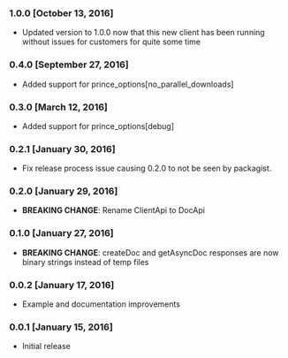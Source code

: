 ### 1.0.0 [October 13, 2016]
* Updated version to 1.0.0 now that this new client has been running without issues for customers for quite some time

### 0.4.0 [September 27, 2016]
* Added support for prince_options[no_parallel_downloads]

### 0.3.0 [March 12, 2016]
* Added support for prince_options[debug]

### 0.2.1 [January 30, 2016]
* Fix release process issue causing 0.2.0 to not be seen by packagist.

### 0.2.0 [January 29, 2016]
* **BREAKING CHANGE**: Rename ClientApi to DocApi

### 0.1.0 [January 27, 2016]
* **BREAKING CHANGE**: createDoc and getAsyncDoc responses are now binary strings instead of temp files

### 0.0.2 [January 17, 2016]
* Example and documentation improvements

### 0.0.1 [January 15, 2016]
* Initial release
